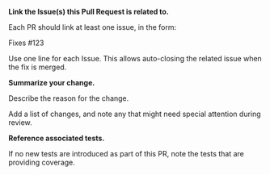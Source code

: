 **Link the Issue(s) this Pull Request is related to.**

Each PR should link at least one issue, in the form:

Fixes #123

Use one line for each Issue. This allows auto-closing the related issue when the fix is merged.

**Summarize your change.**

Describe the reason for the change.

Add a list of changes, and note any that might need special attention during review.

**Reference associated tests.**

If no new tests are introduced as part of this PR, note the tests that are providing coverage.

<!--
Important: If this is your first contribution to OpenTimelineIO, you will need to submit a Contributor License Agreement. For a step-by-step instructions on the pull request process, see
https://github.com/AcademySoftwareFoundation/OpenTimelineIO/tree/main/CONTRIBUTING.md
-->
